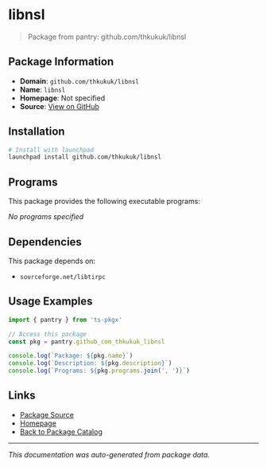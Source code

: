 # libnsl

> Package from pantry: github.com/thkukuk/libnsl

## Package Information

- **Domain**: `github.com/thkukuk/libnsl`
- **Name**: `libnsl`
- **Homepage**: Not specified
- **Source**: [View on GitHub](https://github.com/pkgxdev/pantry/tree/main/projects/github.com/thkukuk/libnsl/package.yml)

## Installation

```bash
# Install with launchpad
launchpad install github.com/thkukuk/libnsl
```

## Programs

This package provides the following executable programs:

*No programs specified*

## Dependencies

This package depends on:

- `sourceforge.net/libtirpc`

## Usage Examples

```typescript
import { pantry } from 'ts-pkgx'

// Access this package
const pkg = pantry.github_com_thkukuk_libnsl

console.log(`Package: ${pkg.name}`)
console.log(`Description: ${pkg.description}`)
console.log(`Programs: ${pkg.programs.join(', ')}`)
```

## Links

- [Package Source](https://github.com/pkgxdev/pantry/tree/main/projects/github.com/thkukuk/libnsl/package.yml)
- [Homepage](#)
- [Back to Package Catalog](../package-catalog.md)

---

*This documentation was auto-generated from package data.*
